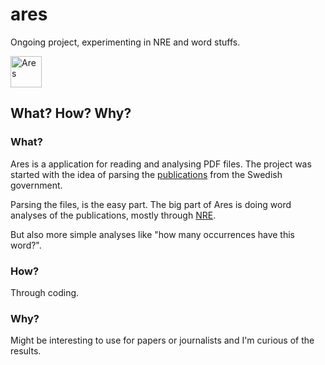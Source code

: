 # ares

Ongoing project, experimenting in NRE and word stuffs.

<img src="http://upload.wikimedia.org/wikipedia/commons/7/75/Ares_Canope_Villa_Adriana_b.jpg" alt="Ares" style="width:50px;">

## What? How? Why?

### What?

Ares is a application for reading and analysing PDF files. The project was started with the idea of parsing the [publications](http://www.regeringen.se/sb/d/108) from the Swedish government.

Parsing the files, is the easy part. The big part of Ares is doing word analyses of the publications, mostly through [NRE](http://en.wikipedia.org/wiki/Named-entity_recognition).

But also more simple analyses like "how many occurrences have this word?".

### How?

Through coding.

### Why?

Might be interesting to use for papers or journalists and I'm curious of the results.
